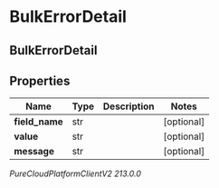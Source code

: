 # BulkErrorDetail

## BulkErrorDetail

## Properties

|Name | Type | Description | Notes|
|------------ | ------------- | ------------- | -------------|
| **field_name** | str |  | [optional] |
| **value** | str |  | [optional] |
| **message** | str |  | [optional] |



_PureCloudPlatformClientV2 213.0.0_
